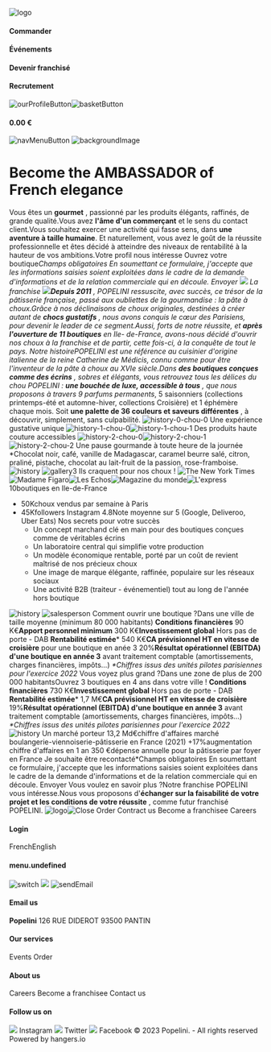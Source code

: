 ![logo](https://www.popelini.com/images/src/assets/popelini/icons/logo1-\[sha512:hash:base64:7\].svg)
#### Commander
#### Événements
#### Devenir franchisé
#### Recrutement
![ourProfileButton](https://www.popelini.com/images/src/assets/patisserie_margot/icons/login-\[sha512:hash:base64:7\].svg)![basketButton](https://www.popelini.com/images/src/assets/patisserie_margot/icons/basket-\[sha512:hash:base64:7\].svg)
#### 0.00 €
![navMenuButton](https://www.popelini.com/images/src/assets/patisserie_margot/icons/menu-\[sha512:hash:base64:7\].svg)
![backgroundImage](https://www.popelini.com/images/src/assets/popelini/photos/shop1-\[sha512:hash:base64:7\].png)
# Become the AMBASSADOR of French elegance
Vous êtes un **gourmet** , passionné par les produits élégants, raffinés, de grande qualité.Vous avez **l'âme d'un commerçant** et le sens du contact client.Vous souhaitez exercer une activité qui fasse sens, dans **une aventure à taille humaine**. Et naturellement, vous avez le goût de la réussite professionnelle et êtes décidé à atteindre des niveaux de rentabilité à la hauteur de vos ambitions.Votre profil nous intéresse
Ouvrez votre boutique*Champs obligatoires
En soumettant ce formulaire, j'accepte que les informations saisies soient exploitées dans le cadre de la demande d'informations et de la relation commerciale qui en découle.
Envoyer
![](https://www.popelini.com/images/src/assets/popelini/photos/Carroussel1-\[sha512:hash:base64:7\].jpg)
La franchise ![](https://www.popelini.com/images/src/assets/popelini/icons/logo1-\[sha512:hash:base64:7\].svg)**Depuis 2011** , POPELINI ressuscite, avec succès, ce trésor de la pâtisserie française, passé aux oubliettes de la gourmandise : la pâte à choux.Grâce à nos déclinaisons de choux originales, destinées à créer autant de **chocs gustatifs** , nous avons conquis le cœur des Parisiens, pour devenir le leader de ce segment.Aussi, forts de notre réussite, et **après l'ouverture de 11 boutiques** en Ile- de-France, avons-nous décidé d'ouvrir nos choux à la franchise et de partir, cette fois-ci, à la conquête de tout le pays.
Notre histoirePOPELINI est une référence au cuisinier d'origine italienne de la reine Catherine de Médicis, connu comme pour être l'inventeur de la pâte à choux au XVIe siècle.Dans **des boutiques conçues comme des écrins** , sobres et élégants, vous retrouvez tous les délices du chou POPELINI : **une bouchée de luxe, accessible à tous** , que nous proposons à travers 9 parfums permanents*, 5 saisonniers (collections printemps-été et automne-hiver, collections Croisière) et 1 éphémère chaque mois. Soit **une palette de 36 couleurs et saveurs différentes** , à découvrir, simplement, sans culpabilité.
![history-0-chou-0](https://www.popelini.com/images/src/assets/popelini/icons/cake3-\[sha512:hash:base64:7\].svg)
Une expérience gustative unique
![history-1-chou-0](https://www.popelini.com/images/src/assets/popelini/icons/cake3-\[sha512:hash:base64:7\].svg)![history-1-chou-1](https://www.popelini.com/images/src/assets/popelini/icons/cake3-\[sha512:hash:base64:7\].svg)
Des produits haute couture accessibles
![history-2-chou-0](https://www.popelini.com/images/src/assets/popelini/icons/cake3-\[sha512:hash:base64:7\].svg)![history-2-chou-1](https://www.popelini.com/images/src/assets/popelini/icons/cake3-\[sha512:hash:base64:7\].svg)![history-2-chou-2](https://www.popelini.com/images/src/assets/popelini/icons/cake3-\[sha512:hash:base64:7\].svg)
Une pause gourmande à toute heure de la journée
*Chocolat noir, café, vanille de Madagascar, caramel beurre salé, citron, praliné, pistache, chocolat au lait-fruit de la passion, rose-framboise.
![history](https://www.popelini.com/images/src/assets/popelini/photos/chou_gianduja-\[sha512:hash:base64:7\].jpg)
![gallery3](https://www.popelini.com/images/src/assets/popelini/photos/gallery3-\[sha512:hash:base64:7\].png)
Ils craquent pour nos choux !
![The New York Times](https://www.popelini.com/images/src/assets/popelini/icons/newyorktimes-\[sha512:hash:base64:7\].svg)![Madame Figaro](https://www.popelini.com/images/src/assets/popelini/icons/madame-figaro-\[sha512:hash:base64:7\].svg)![Les Echos](https://www.popelini.com/images/src/assets/popelini/icons/les-echos-\[sha512:hash:base64:7\].svg)![Magazine du monde](https://www.popelini.com/images/src/assets/popelini/icons/le-monde-magazine-\[sha512:hash:base64:7\].svg)![L'express](https://www.popelini.com/images/src/assets/popelini/icons/lexpress-\[sha512:hash:base64:7\].svg)
10boutiques en Ile-de-France
+ 50Kchoux vendus par semaine à Paris
+ 45Kfollowers Instagram
4.8Note moyenne sur 5 (Google, Deliveroo, Uber Eats)
Nos secrets pour votre succès
  * Un concept marchand clé en main pour des boutiques conçues comme de véritables écrins
  * Un laboratoire central qui simplifie votre production
  * Un modèle économique rentable, porté par un coût de revient maîtrisé de nos précieux choux
  * Une image de marque élégante, raffinée, populaire sur les réseaux sociaux
  * Une activité B2B (traiteur - événementiel) tout au long de l'année hors boutique


![history](https://www.popelini.com/images/src/assets/popelini/photos/chou_carre_cafe-\[sha512:hash:base64:7\].jpg)
![salesperson](https://www.popelini.com/images/src/assets/popelini/photos/shop_salesman-\[sha512:hash:base64:7\].png)
Comment ouvrir une boutique ?Dans une ville de taille moyenne (minimum 80 000 habitants)
**Conditions financières**
90 K€**Apport personnel minimum**
300 K€**Investissement global** Hors pas de porte - DAB
**Rentabilité estimée***
540 K€**CA prévisionnel HT en vitesse de croisière** pour une boutique en anée 3
20%**Résultat opérationnel (EBITDA) d'une boutique en année 3** avant traitement comptable (amortissements, charges financières, impôts...)
_*Chiffres issus des unités pilotes parisiennes pour l'exercice 2022_
Vous voyez plus grand ?Dans une zone de plus de 200 000 habitantsOuvrez 3 boutiques en 4 ans dans votre ville !
**Conditions financières**
730 K€**Investissement global** Hors pas de porte - DAB
**Rentabilité estimée***
1,7 M€**CA prévisionnel HT en vitesse de croisière**
19%**Résultat opérationnel (EBITDA) d'une boutique en année 3** avant traitement comptable (amortissements, charges financières, impôts...)
_*Chiffres issus des unités pilotes parisiennes pour l'exercice 2022_
![history](https://www.popelini.com/images/src/assets/popelini/photos/popelini_store-\[sha512:hash:base64:7\].png)
Un marché porteur
13,2 Md€chiffre d'affaires marché boulangerie-viennoiserie-pâtisserie en France (2021)
+17%augmentation chiffre d'affaires en 1 an
350 €dépense annuelle pour la pâtisserie par foyer en France
Je souhaite être recontacté*Champs obligatoires
En soumettant ce formulaire, j'accepte que les informations saisies soient exploitées dans le cadre de la demande d'informations et de la relation commerciale qui en découle.
Envoyer
Vous voulez en savoir plus ?Notre franchise POPELINI vous intéresse.Nous vous proposons d'**échanger sur la faisabilité de votre projet et les conditions de votre réussite** , comme futur franchisé POPELINI.
![logo](https://www.popelini.com/images/src/assets/popelini/icons/logo1-\[sha512:hash:base64:7\].svg)![Close](https://www.popelini.com/images/src/assets/patisserie_margot/icons/cross-\[sha512:hash:base64:7\].svg)
Order
Contract us
Become a franchisee
Careers
#### Login
FrenchEnglish
#### menu.undefined
![switch](https://www.popelini.com/images/src/assets/patisserie_margot/icons/switch1-\[sha512:hash:base64:7\].svg)
![](https://www.popelini.com/images/src/assets/popelini/icons/logo1-\[sha512:hash:base64:7\].svg)
![sendEmail](https://www.popelini.com/images/src/assets/patisserie_margot/icons/SendEmail-\[sha512:hash:base64:7\].svg)
#### Email us
**Popelini** 126 RUE DIDEROT 93500 PANTIN
#### Our services
Events
Order
#### About us
Careers
Become a franchisee
Contact us
#### Follow us on
![](https://www.popelini.com/images/src/assets/patisserie_margot/icons/instagram-\[sha512:hash:base64:7\].svg)
Instagram
![](https://www.popelini.com/images/src/assets/patisserie_margot/icons/twitter-\[sha512:hash:base64:7\].svg)
Twitter
![](https://www.popelini.com/images/src/assets/patisserie_margot/icons/facebook-\[sha512:hash:base64:7\].svg)
Facebook
© 2023 Popelini. - All rights reserved Powered by hangers.io
